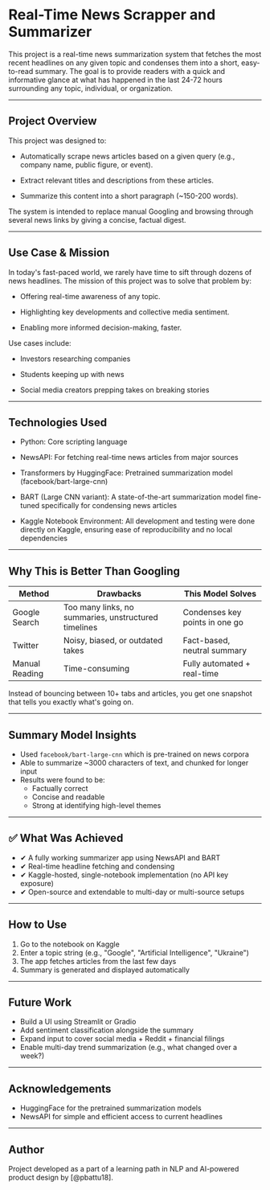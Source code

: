 # Real-Time News Scrapper and Summarizer

This project is a real-time news summarization system that fetches the most recent headlines on any given topic and condenses them into a short, easy-to-read summary. The goal is to provide readers with a quick and informative glance at what has happened in the last 24-72 hours surrounding any topic, individual, or organization.
___

## Project Overview
This project was designed to:

- Automatically scrape news articles based on a given query (e.g., company name, public figure, or event).

- Extract relevant titles and descriptions from these articles.

- Summarize this content into a short paragraph (~150-200 words).

The system is intended to replace manual Googling and browsing through several news links by giving a concise, factual digest.

___

## Use Case & Mission

In today's fast-paced world, we rarely have time to sift through dozens of news headlines. 
The mission of this project was to solve that problem by:
- Offering real-time awareness of any topic.

- Highlighting key developments and collective media sentiment.

- Enabling more informed decision-making, faster.

Use cases include:

- Investors researching companies

- Students keeping up with news

- Social media creators prepping takes on breaking stories

___

## Technologies Used

- Python: Core scripting language

- NewsAPI: For fetching real-time news articles from major sources

- Transformers by HuggingFace: Pretrained summarization model (facebook/bart-large-cnn)

- BART (Large CNN variant): A state-of-the-art summarization model fine-tuned specifically for condensing news articles

- Kaggle Notebook Environment: All development and testing were done directly on Kaggle, ensuring ease of reproducibility and no local dependencies

___
##  Why This is Better Than Googling

| Method       | Drawbacks                                             | This Model Solves             |
|--------------|--------------------------------------------------------|-------------------------------|
| Google Search| Too many links, no summaries, unstructured timelines | Condenses key points in one go|
| Twitter      | Noisy, biased, or outdated takes                      | Fact-based, neutral summary   |
| Manual Reading| Time-consuming                                       | Fully automated + real-time   |

Instead of bouncing between 10+ tabs and articles, you get one snapshot that tells you exactly what's going on.

---

##  Summary Model Insights

- Used `facebook/bart-large-cnn` which is pre-trained on news corpora  
- Able to summarize ~3000 characters of text, and chunked for longer input  
- Results were found to be:
  - Factually correct  
  - Concise and readable  
  - Strong at identifying high-level themes  

---

## ✅ What Was Achieved

- ✔ A fully working summarizer app using NewsAPI and BART  
- ✔ Real-time headline fetching and condensing  
- ✔ Kaggle-hosted, single-notebook implementation (no API key exposure)  
- ✔ Open-source and extendable to multi-day or multi-source setups  

---

##  How to Use

1. Go to the notebook on Kaggle  
2. Enter a topic string (e.g., "Google", "Artificial Intelligence", "Ukraine")  
3. The app fetches articles from the last few days  
4. Summary is generated and displayed automatically  

---

##  Future Work

- Build a UI using Streamlit or Gradio  
- Add sentiment classification alongside the summary  
- Expand input to cover social media + Reddit + financial filings  
- Enable multi-day trend summarization (e.g., what changed over a week?)  

---

##  Acknowledgements

- HuggingFace for the pretrained summarization models  
- NewsAPI for simple and efficient access to current headlines  

---

##  Author
Project developed as a part of a learning path in NLP and AI-powered product design by [@pbattu18].










